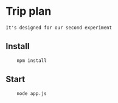 # Trip plan
	It's designed for our second experiment

## Install
		npm install
## Start
		node app.js
